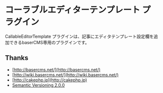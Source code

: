 # コーラブルエディターテンプレート プラグイン

CallableEditorTemplate プラグインは、記事にエディタテンプレート設定欄を追加できるbaserCMS専用のプラグインです。


## Thanks

- [http://basercms.net/](http://basercms.net/)
- [http://wiki.basercms.net/](http://wiki.basercms.net/)
- [http://cakephp.jp](http://cakephp.jp)
- [Semantic Versioning 2.0.0](http://semver.org/lang/ja/)

